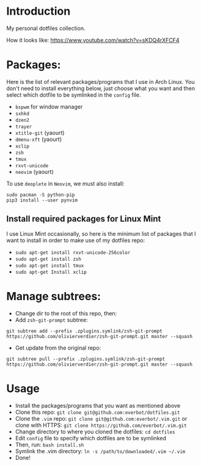 # Introduction
My personal dotfiles collection.

How it looks like: https://www.youtube.com/watch?v=sKDQ4rXFCF4

# Packages:
Here is the list of relevant packages/programs that I use in Arch Linux. You
don't need to install everything below, just choose what you want and then
select which dotfile to be symlinked in the `config` file.

- `bspwm` for window manager
- `sxhkd`
- `dzen2`
- `trayer`
- `xtitle-git` (yaourt)
- `dmenu-xft` (yaourt)
- `xclip`
- `zsh`
- `tmux`
- `rxvt-unicode`
- `neovim` (yaourt)

To use `deoplete` in `Neovim`, we must also install:
```
sudo pacman -S python-pip
pip3 install --user pynvim
```

## Install required packages for Linux Mint

I use Linux Mint occasionally, so here is the minimum list of packages that I
want to install in order to make use of my dotfiles repo:

- `sudo apt-get install rxvt-unicode-256color`
- `sudo apt-get install zsh`
- `sudo apt-get install tmux`
- `sudo apt-get Install xclip`

# Manage subtrees:

- Change dir to the root of this repo, then:
- Add `zsh-git-prompt` subtree:

```
git subtree add --prefix .zplugins.symlink/zsh-git-prompt https://github.com/olivierverdier/zsh-git-prompt.git master --squash
```

- Get update from the original repo:

```
git subtree pull --prefix .zplugins.symlink/zsh-git-prompt https://github.com/olivierverdier/zsh-git-prompt.git master --squash
```

# Usage

- Install the packages/programs that you want as mentioned above
- Clone this repo: `git clone git@github.com:everbot/dotfiles.git`
- Clone the `.vim` repo: `git clone git@github.com:everbot/.vim.git`
  or clone with HTTPS: `git clone https://github.com/everbot/.vim.git`
- Change directory to where you cloned the dotfiles: `cd dotfiles`
- Edit `config` file to specify which dotfiles are to be symlinked
- Then, run: `bash install.sh`
- Symlink the .vim directory: `ln -s /path/to/downloaded/.vim ~/.vim`
- Done!

